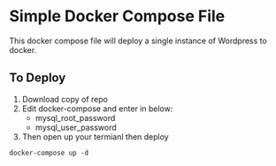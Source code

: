 # Simple Docker Compose File
This docker compose file will deploy a single instance of Wordpress to docker. 

## To Deploy 
1. Download copy of repo 
2. Edit docker-compose and enter in below:
    - mysql_root_password
    - mysql_user_password
3. Then open up your termianl then deploy
```
docker-compose up -d
```


